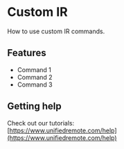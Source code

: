 # Custom IR
How to use custom IR commands.

## Features
*  Command 1
*  Command 2
*  Command 3

## Getting help
Check out our tutorials: <br>
[https://www.unifiedremote.com/help](https://www.unifiedremote.com/help)
